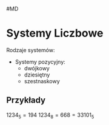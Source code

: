 #MD 

# Systemy Liczbowe
Rodzaje systemów:
- Systemy pozycyjny:
	- dwójkowy
	- dziesiętny
	- szestnaskowy


## Przykłady
$1234_5 = 194$
$1234_8= 668 = 33101_5$
